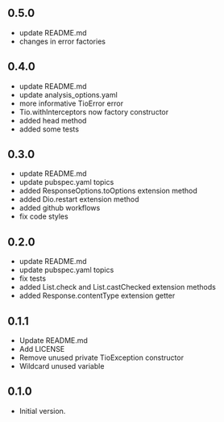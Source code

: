 ## 0.5.0
- update README.md
- changes in error factories

## 0.4.0
- update README.md
- update analysis_options.yaml
- more informative TioError error
- Tio.withInterceptors now factory constructor
- added head method
- added some tests

## 0.3.0
- update README.md
- update pubspec.yaml topics
- added ResponseOptions.toOptions extension method
- added Dio.restart extension method
- added github workflows
- fix code styles

## 0.2.0
- update README.md
- update pubspec.yaml topics
- fix tests
- added List.check<T> and List.castChecked<T> extension methods
- added Response.contentType extension getter

## 0.1.1
- Update README.md
- Add LICENSE
- Remove unused private TioException constructor
- Wildcard unused variable

## 0.1.0
- Initial version.
